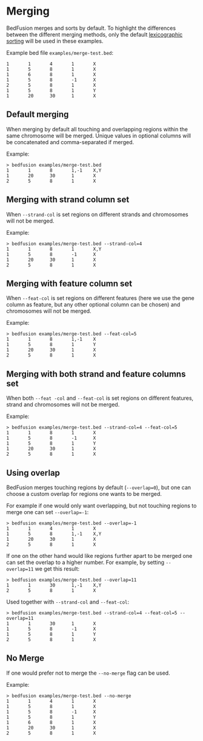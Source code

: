 # Merging

BedFusion merges and sorts by default. To highlight the differences between the different merging methods, only the default [lexicographic sorting](./sorting.md#lexicographic-sorting) will be used in these examples.

Example bed file `examples/merge-test.bed`:
```bed
1       1       4       1       X
1       5       8       1       X
1       6       8       1       X
1       5       8       -1      X
2       5       8       1       X
1       5       8       1       Y
1       20      30      1       X
```

## Default merging

When merging by default all touching and overlapping regions within the same chromosome will be merged. Unique values in optional columns will be concatenated and comma-separated if merged.

Example:

``` text
> bedfusion examples/merge-test.bed 
1       1       8       1,-1    X,Y
1       20      30      1       X
2       5       8       1       X
```

## Merging with strand column set

When `--strand-col` is set regions on different strands and chromosomes will not be merged.

Example:

``` shell
> bedfusion examples/merge-test.bed --strand-col=4
1       1       8       1       X,Y
1       5       8       -1      X
1       20      30      1       X
2       5       8       1       X
```

## Merging with feature column set

When `--feat-col` is set regions on different features (here we use the gene column as feature, but any other optional column can be chosen) and chromosomes will not be merged.

Example:

``` shell
> bedfusion examples/merge-test.bed --feat-col=5
1       1       8       1,-1    X
1       5       8       1       Y
1       20      30      1       X
2       5       8       1       X
```

## Merging with both strand and feature columns set

When both `--feat -col` and `--feat-col` is set regions on different features, strand and chromosomes will not be merged.

Example:

``` shell
> bedfusion examples/merge-test.bed --strand-col=4 --feat-col=5
1       1       8       1       X
1       5       8       -1      X
1       5       8       1       Y
1       20      30      1       X
2       5       8       1       X
```

## Using overlap

BedFusion merges touching regions by default (`--overlap=0`), but one can choose a custom overlap for regions one wants to be merged.

For example if one would only want overlapping, but not touching regions to merge one can set `--overlap=-1`:

``` shell 
> bedfusion examples/merge-test.bed --overlap=-1
1       1       4       1       X
1       5       8       1,-1    X,Y
1       20      30      1       X
2       5       8       1       X
```

If one on the other hand would like regions further apart to be merged one can set the overlap to a higher number. For example, by setting `--overlap=11` we get this result:

``` shell 
> bedfusion examples/merge-test.bed --overlap=11
1       1       30      1,-1    X,Y
2       5       8       1       X
```

Used together with `--strand-col` and `--feat-col`:

``` shell 
> bedfusion examples/merge-test.bed --strand-col=4 --feat-col=5 --overlap=11
1       1       30      1       X
1       5       8       -1      X
1       5       8       1       Y
2       5       8       1       X
```

## No Merge

If one would prefer not to merge the `--no-merge` flag can be used.

Example:

``` shell
> bedfusion examples/merge-test.bed --no-merge
1       1       4       1       X
1       5       8       1       X
1       5       8       -1      X
1       5       8       1       Y
1       6       8       1       X
1       20      30      1       X
2       5       8       1       X
```
